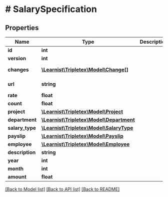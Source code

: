 # # SalarySpecification

## Properties

Name | Type | Description | Notes
------------ | ------------- | ------------- | -------------
**id** | **int** |  | [optional]
**version** | **int** |  | [optional]
**changes** | [**\Learnist\Tripletex\Model\Change[]**](Change.md) |  | [optional] [readonly]
**url** | **string** |  | [optional] [readonly]
**rate** | **float** |  |
**count** | **float** |  |
**project** | [**\Learnist\Tripletex\Model\Project**](Project.md) |  | [optional]
**department** | [**\Learnist\Tripletex\Model\Department**](Department.md) |  | [optional]
**salary_type** | [**\Learnist\Tripletex\Model\SalaryType**](SalaryType.md) |  |
**payslip** | [**\Learnist\Tripletex\Model\Payslip**](Payslip.md) |  | [optional]
**employee** | [**\Learnist\Tripletex\Model\Employee**](Employee.md) |  | [optional]
**description** | **string** |  | [optional]
**year** | **int** |  | [optional]
**month** | **int** |  | [optional]
**amount** | **float** |  | [optional]

[[Back to Model list]](../../README.md#models) [[Back to API list]](../../README.md#endpoints) [[Back to README]](../../README.md)
